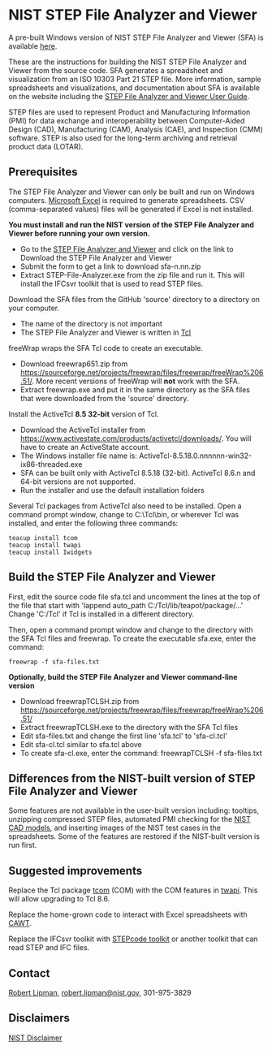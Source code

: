 # NIST STEP File Analyzer and Viewer

A pre-built Windows version of NIST STEP File Analyzer and Viewer (SFA) is available [here](https://www.nist.gov/services-resources/software/step-file-analyzer-and-viewer).  

These are the instructions for building the NIST STEP File Analyzer and Viewer from the source code.  SFA generates a spreadsheet and visualization from an ISO 10303 Part 21 STEP file.  More information, sample spreadsheets and visualizations, and documentation about SFA is available on the website including the [STEP File Analyzer and Viewer User Guide](https://www.nist.gov/publications/step-file-analyzer-and-viewer-user-guide-update-5).

STEP files are used to represent Product and Manufacturing Information (PMI) for data exchange and interoperability between Computer-Aided Design (CAD), Manufacturing (CAM), Analysis (CAE), and Inspection (CMM) software.  STEP is also used for the long-term archiving and retrieval product data (LOTAR).

## Prerequisites

The STEP File Analyzer and Viewer can only be built and run on Windows computers.  [Microsoft Excel](https://products.office.com/excel) is required to generate spreadsheets.  CSV (comma-separated values) files will be generated if Excel is not installed.  

**You must install and run the NIST version of the STEP File Analyzer and Viewer before running your own version.**

- Go to the [STEP File Analyzer and Viewer](https://www.nist.gov/services-resources/software/step-file-analyzer-and-viewer) and click on the link to Download the STEP File Analyzer and Viewer
- Submit the form to get a link to download sfa-n.nn.zip
- Extract STEP-File-Analyzer.exe from the zip file and run it.  This will install the IFCsvr toolkit that is used to read STEP files.

Download the SFA files from the GitHub 'source' directory to a directory on your computer.

- The name of the directory is not important
- The STEP File Analyzer and Viewer is written in [Tcl](https://www.tcl.tk/)

freeWrap wraps the SFA Tcl code to create an executable.

- Download freewrap651.zip from <https://sourceforge.net/projects/freewrap/files/freewrap/freeWrap%206.51/>.  More recent versions of freeWrap will **not** work with the SFA.
- Extract freewrap.exe and put it in the same directory as the SFA files that were downloaded from the 'source' directory.

Install the ActiveTcl **8.5 32-bit** version of Tcl.

- Download the ActiveTcl installer from <https://www.activestate.com/products/activetcl/downloads/>.  You will have to create an ActiveState account.
- The Windows installer file name is: ActiveTcl-8.5.18.0.nnnnnn-win32-ix86-threaded.exe
- SFA can be built only with ActiveTcl 8.5.18 (32-bit).  ActiveTcl 8.6.n and 64-bit versions are not supported.
- Run the installer and use the default installation folders

Several Tcl packages from ActiveTcl also need to be installed.  Open a command prompt window, change to C:\\Tcl\\bin, or wherever Tcl was installed, and enter the following three commands:

```
teacup install tcom
teacup install twapi
teacup install Iwidgets
```

## Build the STEP File Analyzer and Viewer

First, edit the source code file sfa.tcl and uncomment the lines at the top of the file that start with 'lappend auto_path C:/Tcl/lib/teapot/package/...'  Change 'C:/Tcl' if Tcl is installed in a different directory.

Then, open a command prompt window and change to the directory with the SFA Tcl files and freewrap.  To create the executable sfa.exe, enter the command:

```
freewrap -f sfa-files.txt
```

**Optionally, build the STEP File Analyzer and Viewer command-line version**

- Download freewrapTCLSH.zip from <https://sourceforge.net/projects/freewrap/files/freewrap/freeWrap%206.51/>
- Extract freewrapTCLSH.exe to the directory with the SFA Tcl files
- Edit sfa-files.txt and change the first line 'sfa.tcl' to 'sfa-cl.tcl'
- Edit sfa-cl.tcl similar to sfa.tcl above
- To create sfa-cl.exe, enter the command: freewrapTCLSH -f sfa-files.txt

## Differences from the NIST-built version of STEP File Analyzer and Viewer

Some features are not available in the user-built version including: tooltips, unzipping compressed STEP files, automated PMI checking for the [NIST CAD models](<https://www.nist.gov/el/systems-integration-division-73400/mbe-pmi-validation-and-conformance-testing>), and inserting images of the NIST test cases in the spreadsheets.  Some of the features are restored if the NIST-built version is run first.

## Suggested improvements

Replace the Tcl package [tcom](http://wiki.tcl.tk/1821) (COM) with the COM features in [twapi](http://twapi.magicsplat.com/).  This will allow upgrading to Tcl 8.6.

Replace the home-grown code to interact with Excel spreadsheets with [CAWT](http://www.cawt.tcl3d.org/).

Replace the IFCsvr toolkit with [STEPcode toolkit](https://github.com/stepcode/stepcode) or another toolkit that can read STEP and IFC files.

## Contact

[Robert Lipman](https://www.nist.gov/people/robert-r-lipman), <robert.lipman@nist.gov>, 301-975-3829

## Disclaimers

[NIST Disclaimer](https://www.nist.gov/public_affairs/disclaimer.cfm)
